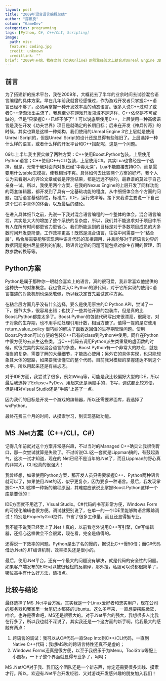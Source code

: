 ```yaml
---
layout: post
title: "2009年混合语言编程总结"
author: "房燕良"
column: "GameDev"
categories: programming
tags: [Python, C#, C++/CLI, Scripting]
image:
  path: misc
  feature: coding.jpg
  credit: unknown
  creditlink: ""
brief: "2009年开始，我在之前《功夫Online》的引擎经验之上结合对Unreal Engine 3的理解，开始构建自已的新一代3D引擎，这篇文章是当时对于混合语言编程在游戏开发中应用的一个总结。"
---
```


## 前言

为了搭建新的技术平台，我在2009年，大概花去了半年的业余时间去试验混合语言编程的具体方案。早在几年前我就曾经感慨过，作为游戏开发者只掌握C++语言已经不够了，必须再掌握一种开发效率高的动态语言。很多人说C++过时了或者C++渐渐淡出主流了，我想至少在游戏开发领域不是这样，C++依然是不可或缺的，但是“只掌握C++已经不够了”！可以说底层使用C++，上层使用一种高级语言是我在开发《功夫世界》项目是就确定的长期目标；后来在开发《神兵传奇》的时候，其实也算是这样一种架构，我们使用的Unreal Engine 3它上层就是使用Unreal Script的，但是Unreal Script的设计还是显得有些陈旧了。上层选择一种什么样的语言，或者什么样的开发平台和C++搭配呢，这是一个问题。

09年上半年我主要实做了两种方案：C++使用Boost.Python包装，上层使用Python语言；C++使用C++/CLI包装，上层使用C#。其实Lua也曾经是一个选择，但是，无奈于我对面向对象已经“中毒太深”，Lua不能直接支持OO，而是需要用什么table去模拟，使我相当不爽。具体如何去比较两个方案的好坏，我个人认为去看别人的评论文章或者是评测结果，都是远远不够的，最靠谱的莫过于自己亲身一试。所以，我使用两个方案，在我的Nexus Engine的上层开发了同样功能的两套编辑器，都开发到了具有一定基础功能的程度。从中细细体会各个方面的问题，包括语言基础特性，标准库，IDE，运行效率等。接下来我讲主要说一下自己这个过程中具体的体会，以及最后的结论。

在进入具体细节之前，先说一下我对混合语言编程的一个整体的体会。混合语言编程，其实是大大的增加了整个系统的复杂度，所以，我们并不能追求对于项目中所有人在所有时间都更省力更省心，我们所能达到的目标是对于多数项目成员的大多数时间开发更简便，工作效率更高！既然是混合语言，往往中间需要一个“粘合层”，粘合层需要能够实现两种语言代码的互相调用，并且能够对于跨语言边界的数据问题提供尽量便利的机制。跨语言边界的问题可能包括对象生存期的管理，函数参数转换等等。

## Python方案

Python是属于那种你一眼就会喜欢上的语言，真的很可爱，我非常喜欢他提供的这种统一的对象概念。我也曾深入C Python的源代码，对于它所实现的使用C语言描述的对象机制也深感敬佩，所以我决定首先尝试这种方案。

在粘合层方面几乎没有什么选择，要么是使用原生的C Python API，尝试了一下，细节太多，很容易出错；也找了一些其他开源的包装库，但是真的比Boost.Python都差太多了。Boost.Python的包装代码写出来很漂亮，很简洁。对于对象的生存期，也不用手动处理引用计数，相当方便了。值得一提的是它使用return_value_policy 很巧妙的解决了函数返回值的生存期管理问题。使用Boost.Python可以方便的包装C++已有的class到Python中使用，同样在Python中很方便的去派生这些类。当C++代码去调用Python派生类重载的虚函数的时候，就很完美的实现混合语言的多态。Boost.Python有一个非常大的缺点，就是相当的复杂，需要了解的大量细节，才能放心使用；另外它的具体实现，也只能想象其大体的思路，如果要我读懂它的整个代码，目前我对模板的掌握还达不到这个水平。所以用起来还是有些忐忑。

对于IDE方面，我尝试了很多，例如Wing等，可能是我比较偏好大型的IDE，所以最后我选择了Eclipse+PyDev。用起来还是满顺手的，书写，调试都比较方便，但是相对Visual Studio还是“手感”上差了一点。

因为我们的目标是开发一个游戏的编辑器，所以还需要界面库，我选择了wxPython。

最终花费三个月的时间，从摸索学习，到实现基础功能。

## MS .Net方案（C++/CLI，C#）
  
记得几年前就对这个方案非常感兴趣，不过当时的Managed C++确实让我很倒胃口，那一次尝试就算是失败了。不过听说CLI这一套就是Lippman搞的，有鼓起勇气，这次一试才知道，现在的.Net已经不是当年的.Net了，而且Lippman的野心真的非常大，CLI也真的很强大！

我曾经想，如果使用Python方案，那开发人员只需要掌握C++、Python两种语言就可以了，如果使用.Net的话，似乎更复杂，因为要多一种语言。最后，我发现掌握C++/CLI这样一种新的编程原因，其难度应该说比掌握Boost.Python这样一个库是要低的！

IDE方面就不用选了，Visual Studio。C#代码的书写非常方便，Windows Form的可视化编辑也很方便。调试就更别说了，在单一的一个IDE里能够跨语言跟踪调试！特别是PropertyGrid控件，节省了很多工作量，而且还显得挺专业。

我不能不说我已经爱上了.Net！真的，以前看老外说用C++写引擎，C#写编辑器，还担心这样做会不会很累，现在看，完全是值得的。

还得说一下效率的问题。Python是出了名的慢的，据说比C++慢50倍；而C#代码借助.Net的JIT编译机制，效率损失还是很小的。

最后，使用.Net平台，还有一个最大的问题没有解决，就是代码的安全性的问题。如果客户端发布的EXE可以被很轻松的反编译，那外挂，私服可以说都很简单了，哪位高手有什么好方法，请指点。

## 比较与结论

最终选择了MS .Net平台方案。其实我是一个Linux爱好者和忠实用户，现在公司的服务器和我家里一台笔记本都装的Ubuntu。这么多年来，一直想要摆脱微软，哈哈。也许是宿命吧，MS还是很强大的。对于.Net平台的强大，我想很多人比我在行多了，所以我也就不深说了，其实我还是一个这方面的新手啊。给我最大的感触有两点：

1. 跨语言的调试：我可以从C#代码一直Step Into到C++/CLI代码，一直到Native C++代码；我想MS吹的跨语言特性还真不是虚的；
2. Windows Forms还真是很方便，以至于我很乐于为Menu，ToolStrip等配上小图标，一下子整个界面就显得专业多了，呵呵；

MS .Net/C#对于我、我们这个团队还是一个新东西，肯定还需要很多实践、摸索才行。所以，欢迎有.Net平台开发经验、又对游戏开发感兴趣的朋友加入我们！